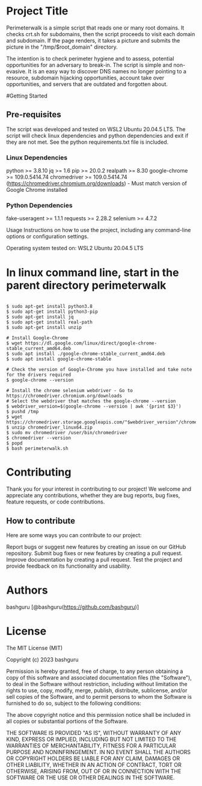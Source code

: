 # Project Title
Perimeterwalk is a simple script that reads one or many root domains.  It checks crt.sh for subdomains, then the script proceeds to visit each domain and subdomain.  If the page renders, it takes a picture and submits the picture in the "/tmp/$root_domain" directory.

The intention is to check perimeter hygiene and to assess, potential opportunities for an adversary to break-in.  The script is simple and non-evasive.  It is an easy way to discover DNS names no longer pointing to a resource, subdomain hijacking opportunities, account take over opportunities, and servers that are outdated and forgotten about.

#Getting Started

## Pre-requisites
The script was developed and tested on WSL2 Ubuntu 20.04.5 LTS.  The script will check linux dependencies and python dependencies and exit if they are not met.  See the python requirements.txt file is included.

### Linux Dependencies
python >= 3.8.10
jq >= 1.6
pip >= 20.0.2
realpath >= 8.30
google-chrome >= 109.0.5414.74
chromedriver >= 109.0.5414.74 (https://chromedriver.chromium.org/downloads) - Must match version of Google Chrome installed

### Python Dependencies
fake-useragent >= 1.1.1
requests >= 2.28.2
selenium >= 4.7.2


Usage
Instructions on how to use the project, including any command-line options or configuration settings.

Operating system tested on: WSL2 Ubuntu 20.04.5 LTS

# In linux command line, start in the parent directory perimeterwalk

```

$ sudo apt-get install python3.8
$ sudo apt-get install python3-pip
$ sudo apt-get install jq
$ sudo apt-get install real-path
$ sudo apt-get install unzip

# Install Google-Chrome
$ wget https://dl.google.com/linux/direct/google-chrome-stable_current_amd64.deb
$ sudo apt install ./google-chrome-stable_current_amd64.deb
$ sudo apt install google-chrome-stable

# Check the version of Google-Chrome you have installed and take note for the drivers required
$ google-chrome --version

# Install the chrome selenium webdriver - Go to https://chromedriver.chromium.org/downloads
# Select the webdriver that matches the google-chrome --version
$ webdriver_version=$(google-chrome --version | awk '{print $3}')
$ pushd /tmp
$ wget https://chromedriver.storage.googleapis.com/"$webdriver_version"/chromedriver_linux64.zip
$ unzip chromedriver_linux64.zip
$ sudo mv chromedriver /user/bin/chromedriver
$ chromedriver --version
$ popd
$ bash perimeterwalk.sh
```

# Contributing
Thank you for your interest in contributing to our project! We welcome and appreciate any contributions, whether they are bug reports, bug fixes, feature requests, or code contributions.

## How to contribute
Here are some ways you can contribute to our project:

Report bugs or suggest new features by creating an issue on our GitHub repository.
Submit bug fixes or new features by creating a pull request.
Improve documentation by creating a pull request.
Test the project and provide feedback on its functionality and usability.

# Authors
bashguru [@bashguru(https://github.com/bashguru)]

# License
The MIT License (MIT)

Copyright (c) 2023 bashguru

Permission is hereby granted, free of charge, to any person obtaining a copy
of this software and associated documentation files (the "Software"), to deal
in the Software without restriction, including without limitation the rights
to use, copy, modify, merge, publish, distribute, sublicense, and/or sell
copies of the Software, and to permit persons to whom the Software is
furnished to do so, subject to the following conditions:

The above copyright notice and this permission notice shall be included in all
copies or substantial portions of the Software.

THE SOFTWARE IS PROVIDED "AS IS", WITHOUT WARRANTY OF ANY KIND, EXPRESS OR
IMPLIED, INCLUDING BUT NOT LIMITED TO THE WARRANTIES OF MERCHANTABILITY,
FITNESS FOR A PARTICULAR PURPOSE AND NONINFRINGEMENT. IN NO EVENT SHALL THE
AUTHORS OR COPYRIGHT HOLDERS BE LIABLE FOR ANY CLAIM, DAMAGES OR OTHER
LIABILITY, WHETHER IN AN ACTION OF CONTRACT, TORT OR OTHERWISE, ARISING FROM,
OUT OF OR IN CONNECTION WITH THE SOFTWARE OR THE USE OR OTHER DEALINGS IN THE
SOFTWARE.
